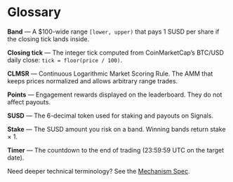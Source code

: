 # Glossary

**Band** — A $100-wide range `[lower, upper)` that pays 1 SUSD per share if the closing tick lands inside.

**Closing tick** — The integer tick computed from CoinMarketCap’s BTC/USD daily close: `tick = floor(price / 100)`.

**CLMSR** — Continuous Logarithmic Market Scoring Rule. The AMM that keeps prices normalized and allows arbitrary range trades.

**Points** — Engagement rewards displayed on the leaderboard. They do not affect payouts.

**SUSD** — The 6-decimal token used for staking and payouts on Signals.

**Stake** — The SUSD amount you risk on a band. Winning bands return stake × 1.

**Timer** — The countdown to the end of trading (23:59:59 UTC on the target date).

Need deeper technical terminology? See the [Mechanism Spec](../mechanism/overview.md).
